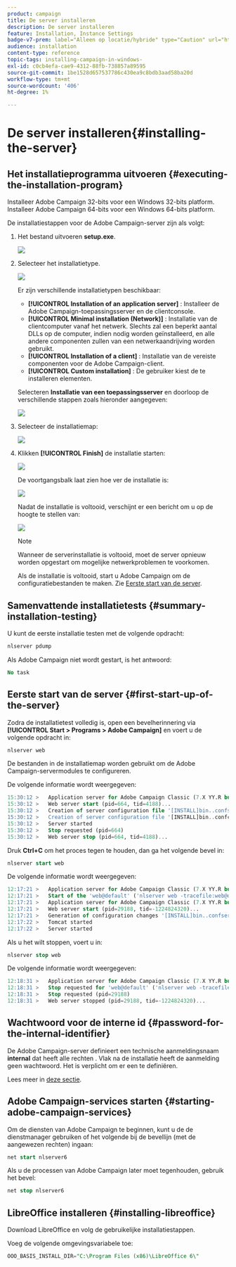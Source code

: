 ```yaml
---
product: campaign
title: De server installeren
description: De server installeren
feature: Installation, Instance Settings
badge-v7-prem: label="Alleen op locatie/hybride" type="Caution" url="https://experienceleague.adobe.com/docs/campaign-classic/using/installing-campaign-classic/architecture-and-hosting-models/hosting-models-lp/hosting-models.html?lang=nl" tooltip="Alleen van toepassing op on-premise en hybride implementaties"
audience: installation
content-type: reference
topic-tags: installing-campaign-in-windows-
exl-id: c0cb4efa-cae9-4312-88fb-738857a89595
source-git-commit: 1be1528d657537786c430ea9c8bdb3aad58ba20d
workflow-type: tm+mt
source-wordcount: '406'
ht-degree: 1%

---
```


# De server installeren{#installing-the-server}

## Het installatieprogramma uitvoeren {#executing-the-installation-program}

Installeer Adobe Campaign 32-bits voor een Windows 32-bits platform. Installeer Adobe Campaign 64-bits voor een Windows 64-bits platform.

De installatiestappen voor de Adobe Campaign-server zijn als volgt:

1. Het bestand uitvoeren **setup.exe**.

   ![](assets/s_ncs_install_installer_01.png)

1. Selecteer het installatietype.

   ![](assets/s_ncs_install_installer_01a.png)

   Er zijn verschillende installatietypen beschikbaar:

   * **[!UICONTROL Installation of an application server]** : Installeer de Adobe Campaign-toepassingsserver en de clientconsole.
   * **[!UICONTROL Minimal installation (Network)]** : Installatie van de clientcomputer vanaf het netwerk. Slechts zal een beperkt aantal DLLs op de computer, indien nodig worden geïnstalleerd, en alle andere componenten zullen van een netwerkaandrijving worden gebruikt.
   * **[!UICONTROL Installation of a client]** : Installatie van de vereiste componenten voor de Adobe Campaign-client.
   * **[!UICONTROL Custom installation]** : De gebruiker kiest de te installeren elementen.

   Selecteren **Installatie van een toepassingsserver** en doorloop de verschillende stappen zoals hieronder aangegeven:

   ![](assets/s_ncs_install_installer_02.png)

1. Selecteer de installatiemap:

   ![](assets/s_ncs_install_installer_03.png)

1. Klikken **[!UICONTROL Finish]** de installatie starten:

   ![](assets/s_ncs_install_installer_04.png)

   De voortgangsbalk laat zien hoe ver de installatie is:

   ![](assets/s_ncs_install_installer_05.png)

   Nadat de installatie is voltooid, verschijnt er een bericht om u op de hoogte te stellen van:

   ![](assets/s_ncs_install_installer_06.png)

   >[!NOTE]
   >
   >Wanneer de serverinstallatie is voltooid, moet de server opnieuw worden opgestart om mogelijke netwerkproblemen te voorkomen.

   Als de installatie is voltooid, start u Adobe Campaign om de configuratiebestanden te maken. Zie [Eerste start van de server](#first-start-up-of-the-server).

## Samenvattende installatietests {#summary-installation-testing}

U kunt de eerste installatie testen met de volgende opdracht:

```sql
nlserver pdump
```

Als Adobe Campaign niet wordt gestart, is het antwoord:

```sql
No task
```

## Eerste start van de server {#first-start-up-of-the-server}

Zodra de installatietest volledig is, open een bevelherinnering via **[!UICONTROL Start > Programs > Adobe Campaign]** en voert u de volgende opdracht in:

```sql
nlserver web
```

De bestanden in de installatiemap worden gebruikt om de Adobe Campaign-servermodules te configureren.

De volgende informatie wordt weergegeven:

```sql
15:30:12 >   Application server for Adobe Campaign Classic (7.X YY.R build XXX@SHA1) of DD/MM/YYYY
15:30:12 >   Web server start (pid=664, tid=4188)...
15:30:12 >   Creation of server configuration file '[INSTALL]bin..confserverConf.xml' server via '[INSTALL]bin..conffraserverConf.xml.sample
15:30:12 >   Creation of server configuration file '[INSTALL]bin..confconfig-default.xml' server via '[INSTALL]bin..confmodelsconfig-default.xml
15:30:12 >   Server started
15:30:12 >   Stop requested (pid=664)
15:30:12 >   Web server stop (pid=664, tid=4188)...
```

Druk **Ctrl+C** om het proces tegen te houden, dan ga het volgende bevel in:

```sql
nlserver start web
```

De volgende informatie wordt weergegeven:

```sql
12:17:21 >   Application server for Adobe Campaign Classic (7.X YY.R build XXX@SHA1) of DD/MM/YYYY
12:17:21 >   Start of the 'web@default' ('nlserver web -tracefile:web@default -instance:default -detach -tomcat -autorepair') task in a new process 
12:17:21 >   Application server for Adobe Campaign Classic (7.X YY.R build XXX@SHA1) of DD/MM/YYYY
12:17:21 >   Web server start (pid=29188, tid=-1224824320)...
12:17:21 >   Generation of configuration changes '[INSTALL]bin..confserverConf.xml.diff' between '[INSTALL]bin..confserverConf.xml' and '[INSTALL]bin..conffraserverConf.xml.sample'
12:17:22 >   Tomcat started
12:17:22 >   Server started
```

Als u het wilt stoppen, voert u in:

```sql
nlserver stop web
```

De volgende informatie wordt weergegeven:

```sql
12:18:31 >   Application server for Adobe Campaign Classic (7.X YY.R build XXX@SHA1) of DD/MM/YYYY
12:18:31 >   Stop requested for 'web@default' ('nlserver web -tracefile:web@default -instance:default -detach -tomcat -autorepair', pid=29188, tid=-1224824320)...
12:18:31 >   Stop requested (pid=29188)
12:18:31 >   Web server stopped (pid=29188, tid=-1224824320)...
```

## Wachtwoord voor de interne id {#password-for-the-internal-identifier}

De Adobe Campaign-server definieert een technische aanmeldingsnaam **internal** dat heeft alle rechten . Vlak na de installatie heeft de aanmelding geen wachtwoord. Het is verplicht om er een te definiëren.

Lees meer in [deze sectie](../../installation/using/configuring-campaign-server.md#internal-identifier).

## Adobe Campaign-services starten {#starting-adobe-campaign-services}

Om de diensten van Adobe Campaign te beginnen, kunt u de de dienstmanager gebruiken of het volgende bij de bevellijn (met de aangewezen rechten) ingaan:

```sql
net start nlserver6
```

Als u de processen van Adobe Campaign later moet tegenhouden, gebruik het bevel:

```sql
net stop nlserver6
```

## LibreOffice installeren {#installing-libreoffice}

Download LibreOffice en volg de gebruikelijke installatiestappen.

Voeg de volgende omgevingsvariabele toe:

```sql
OOO_BASIS_INSTALL_DIR="C:\Program Files (x86)\LibreOffice 6\"
```
